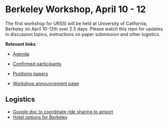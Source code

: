
# Berkeley Workshop, April 10 - 12

The first workshop for URSSI will be held at University of California, Berkeley on April 10-12th over 2.5 days. Please watch this repo for updates in discussion topics, instructions on paper submission and other logistics.

**Relevant links**

- [Agenda](https://github.com/si2-urssi/berkeley_workshop/blob/master/agenda.md)

- [Confirmed participants](https://github.com/si2-urssi/berkeley_workshop/blob/master/participants.csv)
- [Positions papers](position-paper)
- [Workshop announcement page](http://urssi.us/workshops/berkeley/)

## Logistics

- [Google doc to coordinate ride sharing to airport](https://docs.google.com/document/d/1UgJDJuYhEcBkK0XQc-rnzzah_lNFcu4KqQIiSuTSCkE/edit?usp=sharing)
- [Hotel options for Berkeley](Berkeley_Hotel_Guide.pdf)
